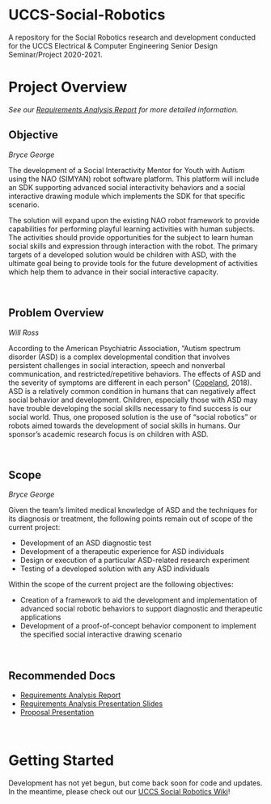 # UCCS-Social-Robotics
 A repository for the Social Robotics research and development conducted for the UCCS Electrical & Computer Engineering Senior Design Seminar/Project 2020-2021. 

# Project Overview

*See our [Requirements Analysis Report](docs/SubmissionPDFs/RequirementsAnalysisReport.pdf) for more detailed information.*

## Objective
*Bryce George*

The development of a Social Interactivity Mentor for Youth with Autism using the NAO (SIMYAN) robot software platform. This platform will include an SDK supporting advanced social interactivity behaviors and a social interactive drawing module which implements the SDK for that specific scenario.

The solution will expand upon the existing NAO robot framework to provide capabilities for performing playful learning activities with human subjects. The activities should provide opportunities for the subject to learn human social skills and expression through interaction with the robot. The primary targets of a developed solution would be children with ASD, with the ultimate goal being to provide tools for the future development of activities which help them to advance in their social interactive capacity. 

&nbsp;

## Problem Overview
*Will Ross*

According to the American Psychiatric Association, “Autism spectrum disorder (ASD) is a complex developmental condition that involves persistent challenges in social interaction, speech and nonverbal communication, and restricted/repetitive behaviors. The effects of ASD and the severity of symptoms are different in each person” ([Copeland](https://www.psychiatry.org/patients-families/autism/what-is-autism-spectrum-disorder), 2018). ASD is a relatively common condition in humans that can negatively affect social behavior and development. Children, especially those with ASD may have trouble developing the social skills necessary to find success is our social world. Thus, one proposed solution is the use of “social robotics” or robots aimed towards the development of social skills in humans. Our sponsor’s academic research focus is on children with ASD.

&nbsp;

## Scope
*Bryce George*

Given the team’s limited medical knowledge of ASD and the techniques for its diagnosis or treatment, the following points remain out of scope of the current project:
* Development of an ASD diagnostic test
* Development of a therapeutic experience for ASD individuals
* Design or execution of a particular ASD-related research experiment
* Testing of a developed solution with any ASD individuals

Within the scope of the current project are the following objectives:
* Creation of a framework to aid the development and implementation of advanced social robotic behaviors to support diagnostic and therapeutic applications
* Development of a proof-of-concept behavior component to implement the specified social interactive drawing scenario

&nbsp;

## Recommended Docs
* [Requirements Analysis Report](docs/SubmissionPDFs/RequirementsAnalysisReport.pdf)
* [Requirements Analysis Presentation Slides](docs/SubmissionPDFs/RequirementsAnalysisPresentation.pdf)
* [Proposal Presentation](docs/SubmissionPDFs/ProposalPresentation.pdf)

&nbsp;

# Getting Started
Development has not yet begun, but come back soon for code and updates. In the meantime, please check out our [UCCS Social Robotics Wiki](https://github.com/ancient-sentinel/UCCS-Social-Robotics/wiki)!
